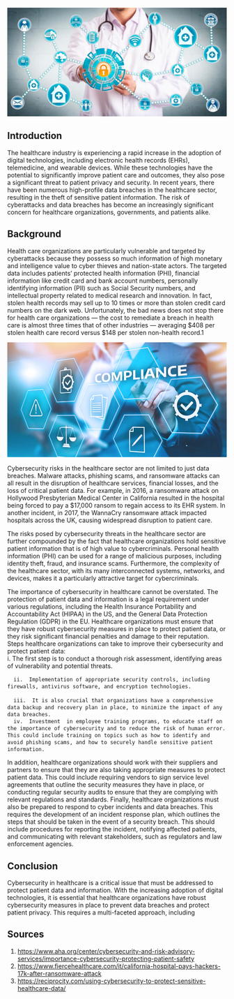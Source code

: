 ![](/images/cyber_security.jpeg)

## Introduction

The healthcare industry is experiencing a rapid increase in the adoption of digital technologies, including electronic health records (EHRs), telemedicine, and wearable devices. While these technologies have the potential to significantly improve patient care and outcomes, they also pose a significant threat to patient privacy and security. In recent years, there have been numerous high-profile data breaches in the healthcare sector, resulting in the theft of sensitive patient information. The risk of cyberattacks and data breaches has become an increasingly significant concern for healthcare organizations, governments, and patients alike.

## Background

Health care organizations are particularly vulnerable and targeted by cyberattacks because they possess so much information of high monetary and intelligence value to cyber thieves and nation-state actors. The targeted data includes patients’ protected health information (PHI), financial information like credit card and bank account numbers, personally identifying information (PII) such as Social Security numbers, and intellectual property related to medical research and innovation.
In fact, stolen health records may sell up to 10 times or more than stolen credit card numbers on the dark web. Unfortunately, the bad news does not stop there for health care organizations — the cost to remediate a breach in health care is almost three times that of other industries — averaging $408 per stolen health care record versus $148 per stolen non-health record.1

![](/images/cyber-security-compliance.jpeg)

Cybersecurity risks in the healthcare sector are not limited to just data breaches. Malware attacks, phishing scams, and ransomware attacks can all result in the disruption of healthcare services, financial losses, and the loss of critical patient data. For example, in 2016, a ransomware attack on Hollywood Presbyterian Medical Center in California resulted in the hospital being forced to pay a $17,000 ransom to regain access to its EHR system. In another incident, in 2017, the WannaCry ransomware attack impacted hospitals across the UK, causing widespread disruption to patient care.


The risks posed by cybersecurity threats in the healthcare sector are further compounded by the fact that healthcare organizations hold sensitive patient information that is of high value to cybercriminals. Personal health information (PHI) can be used for a range of malicious purposes, including identity theft, fraud, and insurance scams. Furthermore, the complexity of the healthcare sector, with its many interconnected systems, networks, and devices, makes it a particularly attractive target for cybercriminals.


The importance of cybersecurity in healthcare cannot be overstated. The protection of patient data and information is a legal requirement under various regulations, including the Health Insurance Portability and Accountability Act (HIPAA) in the US, and the General Data Protection Regulation (GDPR) in the EU. Healthcare organizations must ensure that they have robust cybersecurity measures in place to protect patient data, or they risk significant financial penalties and damage to their reputation.   
Steps healthcare organizations can  take to improve their cybersecurity and protect patient data:   
      i.  The first step is to conduct a thorough risk assessment, identifying areas of vulnerability and potential threats. 
      
      ii.  Implementation of appropriate security controls, including firewalls, antivirus software, and encryption technologies.  
      
      iii.  It is also crucial that organizations have a comprehensive data backup and recovery plan in place, to minimize the impact of any data breaches.  
      iv.  Investment  in employee training programs, to educate staff on the importance of cybersecurity and to reduce the risk of human error. This could include training on topics such as how to identify and avoid phishing scams, and how to securely handle sensitive patient information.  
      
      
In addition, healthcare organizations should work with their suppliers and partners to ensure that they are also taking appropriate measures to protect patient data. This could include requiring vendors to sign service level agreements that outline the security measures they have in place, or conducting regular security audits to ensure that they are complying with relevant regulations and standards.
Finally, healthcare organizations must also be prepared to respond to cyber incidents and data breaches. This requires the development of an incident response plan, which outlines the steps that should be taken in the event of a security breach. This should include procedures for reporting the incident, notifying affected patients, and communicating with relevant stakeholders, such as regulators and law enforcement agencies.

## Conclusion  

Cybersecurity in healthcare is a critical issue that must be addressed to protect patient data and information. With the increasing adoption of digital technologies, it is essential that healthcare organizations have robust cybersecurity measures in place to prevent data breaches and protect patient privacy. This requires a multi-faceted approach, including

## Sources
1. https://www.aha.org/center/cybersecurity-and-risk-advisory-services/importance-cybersecurity-protecting-patient-safety
2. https://www.fiercehealthcare.com/it/california-hospital-pays-hackers-17k-after-ransomware-attack
3. https://reciprocity.com/using-cybersecurity-to-protect-sensitive-healthcare-data/
 
